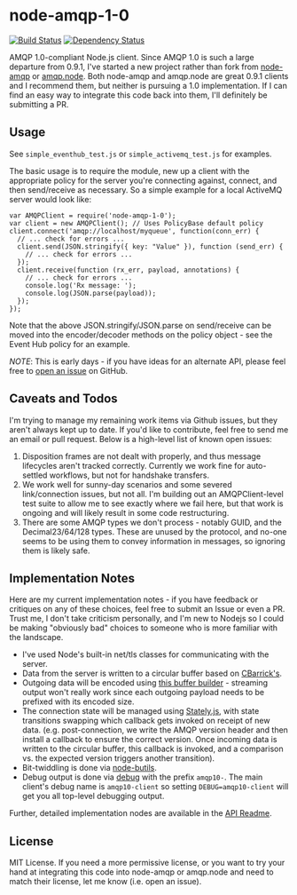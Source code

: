 node-amqp-1-0
=============

[![Build Status](https://secure.travis-ci.org/noodlefrenzy/node-amqp-1-0.png?branch=master)](https://travis-ci.org/noodlefrenzy/node-amqp-1-0)
[![Dependency Status](https://david-dm.org/noodlefrenzy/node-amqp-1-0.png)](https://david-dm.org/noodlefrenzy/node-amqp-1-0)

AMQP 1.0-compliant Node.js client.  Since AMQP 1.0 is such a large departure from 0.9.1, 
I've started a new project rather than fork from [node-amqp](https://github.com/postwait/node-amqp) or [amqp.node](https://github.com/squaremo/amqp.node).
Both node-amqp and amqp.node are great 0.9.1 clients and I recommend them, but neither is pursuing a 1.0 implementation.  If I can find an
easy way to integrate this code back into them, I'll definitely be submitting a PR.

## Usage ##

See `simple_eventhub_test.js` or `simple_activemq_test.js` for examples.

The basic usage is to require the module, new up a client with the appropriate policy for the server you're connecting against,
connect, and then send/receive as necessary.  So a simple example for a local ActiveMQ server would look like:

    var AMQPClient = require('node-amqp-1-0');
    var client = new AMQPClient(); // Uses PolicyBase default policy
    client.connect('amqp://localhost/myqueue', function(conn_err) {
      // ... check for errors ...
      client.send(JSON.stringify({ key: "Value" }), function (send_err) {
        // ... check for errors ...
      });
      client.receive(function (rx_err, payload, annotations) {
        // ... check for errors ...
        console.log('Rx message: ');
        console.log(JSON.parse(payload));
      });
    });

Note that the above JSON.stringify/JSON.parse on send/receive can be moved into the encoder/decoder methods on the policy object -
see the Event Hub policy for an example.

*NOTE*: This is early days - if you have ideas for an alternate API, please feel free to [open an issue](https://github.com/noodlefrenzy/node-amqp-1-0/issues/new) on GitHub.

## Caveats and Todos ##

I'm trying to manage my remaining work items via Github issues, but they aren't always kept up to date.  If you'd like to contribute,
feel free to send me an email or pull request.  Below is a high-level list of known open issues:

1. Disposition frames are not dealt with properly, and thus message lifecycles aren't tracked correctly.  Currently we work fine for auto-settled
   workflows, but not for handshake transfers.
2. We work well for sunny-day scenarios and some severed link/connection issues, but not all.
   I'm building out an AMQPClient-level test suite to allow me to see exactly where we fail here, but that work is ongoing
    and will likely result in some code restructuring.
3. There are some AMQP types we don't process - notably GUID, and the Decimal23/64/128 types.  These are unused by the protocol, and no-one seems to
   be using them to convey information in messages, so ignoring them is likely safe.

## Implementation Notes ##

Here are my current implementation notes - if you have feedback or critiques on any of these choices, feel free to
submit an Issue or even a PR.  Trust me, I don't take criticism personally, and I'm new to Nodejs so I could be making
"obviously bad" choices to someone who is more familiar with the landscape.

+   I've used Node's built-in net/tls classes for communicating with the server.
+   Data from the server is written to a circular buffer based on [CBarrick's](https://github.com/cbarrick/CircularBuffer).
+   Outgoing data will be encoded using [this buffer builder](https://github.com/PeterReid/node-buffer-builder) - streaming
    output won't really work since each outgoing payload needs to be prefixed with its encoded size.
+   The connection state will be managed using [Stately.js](https://github.com/fschaefer/Stately.js), with state transitions
    swapping which callback gets invoked on receipt of new data. (e.g. post-connection, we write the AMQP version header
    and then install a callback to ensure the correct version.  Once incoming data is written to the circular buffer, this
    callback is invoked, and a comparison vs. the expected version triggers another transition).
+   Bit-twiddling is done via [node-butils](https://github.com/nlf/node-butils).
+   Debug output is done via [debug](https://www.npmjs.com/package/debug) with the prefix `amqp10-`.  The main client's debug
    name is `amqp10-client` so setting `DEBUG=amqp10-client` will get you all top-level debugging output.

Further, detailed implementation nodes are available in the [API Readme](api/).

## License ##

MIT License.  If you need a more permissive license, or you want to try your hand at integrating this code into
node-amqp or amqp.node and need to match their license, let me know (i.e. open an issue).
